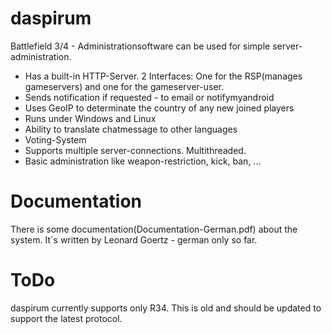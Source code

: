 # daspirum
Battlefield 3/4 - Administrationsoftware can be used for simple server-administration.
 * Has a built-in HTTP-Server. 2 Interfaces: One for the RSP(manages gameservers) and one for the gameserver-user.
 * Sends notification if requested - to email or notifymyandroid
 * Uses GeoIP to determinate the country of any new joined players
 * Runs under Windows and Linux
 * Ability to translate chatmessage to other languages
 * Voting-System
 * Supports multiple server-connections. Multithreaded.
 * Basic administration like weapon-restriction, kick, ban, ...

# Documentation
There is some documentation(Documentation-German.pdf) about the system. It´s written by Leonard Goertz - german only so far. 

# ToDo
daspirum currently supports only R34. This is old and should be updated to support the latest protocol.